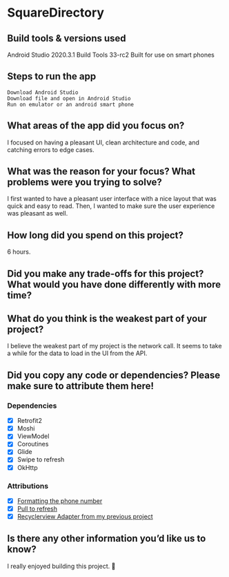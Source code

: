 # SquareDirectory

## Build tools & versions used
Android Studio 2020.3.1 Build Tools 33-rc2
Built for use on smart phones

## Steps to run the app
```
Download Android Studio
Download file and open in Android Studio
Run on emulator or an android smart phone

```

## What areas of the app did you focus on?
I focused on having a pleasant UI, clean architecture and code, and catching errors to edge cases.

## What was the reason for your focus? What problems were you trying to solve?
I first wanted to have a pleasant user interface with a nice layout that was quick and easy to read.  Then, I wanted to make sure the user experience was pleasant as well. 

## How long did you spend on this project?
6 hours.

## Did you make any trade-offs for this project? What would you have done differently with more time?


## What do you think is the weakest part of your project?
I believe the weakest part of my project is the network call.  It seems to take a while for the data to load in the UI from the API.

## Did you copy any code or dependencies? Please make sure to attribute them here!
### Dependencies
- [X] Retrofit2
- [X] Moshi
- [X] ViewModel
- [X] Coroutines
- [X] Glide
- [X] Swipe to refresh
- [X] OkHttp

### Attributions
- [X] [Formatting the phone number](https://stackoverflow.com/questions/5114762/how-do-format-a-phone-number-as-a-string-in-java)
- [X] [Pull to refresh](https://guides.codepath.com/android/implementing-pull-to-refresh-guide#using-swiperefreshlayout)
- [X] [Recyclerview Adapter from my previous project](https://github.com/nba-game-ready/nba-game-ready/blob/main/app/src/main/java/com/example/nbagameready/ui/adapters/TwitterAdapter.kt)

## Is there any other information you’d like us to know?
I really enjoyed building this project. 🥰
